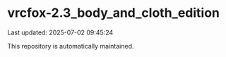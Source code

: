 # vrcfox-2.3_body_and_cloth_edition

Last updated: 2025-07-02 09:45:24

This repository is automatically maintained.
